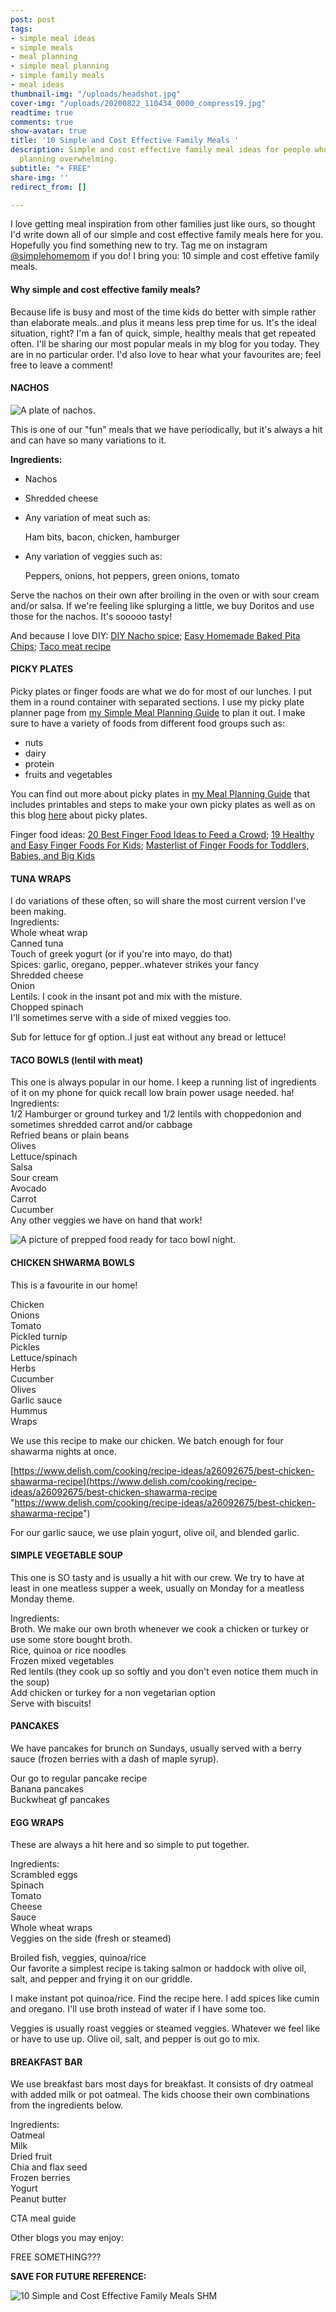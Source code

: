 ```yaml
---
post: post
tags:
- simple meal ideas
- simple meals
- meal planning
- simple meal planning
- simple family meals
- meal ideas
thumbnail-img: "/uploads/headshot.jpg"
cover-img: "/uploads/20200822_110434_0000_compress19.jpg"
readtime: true
comments: true
show-avatar: true
title: '10 Simple and Cost Effective Family Meals '
description: Simple and cost effective family meal ideas for people who find meal
  planning overwhelming.
subtitle: "+ FREE"
share-img: ''
redirect_from: []

---
```

I love getting meal inspiration from other families just like ours, so thought I'd write down all of our simple and cost effective family meals here for you. Hopefully you find something new to try. Tag me on instagram [@simplehomemom](www.instagram.com/simplehomemom) if you do! I bring you: 10 simple and cost effetive family meals.

#### Why simple and cost effective family meals?

Because life is busy and most of the time kids do better with simple rather than elaborate meals..and plus it means less prep time for us. It's the ideal situation, right? I'm a fan of quick, simple, healthy meals that get repeated often. I'll be sharing our most popular meals in my blog for you today. They are in no particular order. I'd also love to hear what your favourites are; feel free to leave a comment!

#### NACHOS

![A plate of nachos.](/uploads/nachos-shm.jpg "10 Simple and Cost Effective Family Meals Nachos SHM")

This is one of our "fun" meals that we have periodically, but it's always a hit and can have so many variations to it.

**Ingredients:**

* Nachos
* Shredded cheese
* Any variation of meat such as:

  Ham bits, bacon, chicken, hamburger
* Any variation of veggies such as:

  Peppers, onions, hot peppers, green onions, tomato

Serve the nachos on their own after broiling in the oven or with sour cream and/or salsa. If we're feeling like splurging a little, we buy Doritos and use those for the nachos. It's sooooo tasty!

And because I love DIY: [DIY Nacho spice](https://www.allrecipes.com/recipe/46653/taco-seasoning-i/); [Easy Homemade Baked Pita Chips](https://www.joyfulhealthyeats.com/homemade-baked-pita-chips/); [Taco meat recipe](https://amindfullmom.com/3-ingredient-taco-meat-and-4-ways-to-use-it/)

#### PICKY PLATES

Picky plates or finger foods are what we do for most of our lunches. I put them in a round container with separated sections. I use my picky plate planner page from [my Simple Meal Planning Guide](https://www.simplehomemom.com/the-simple-meal-planning-guide/) to plan it out. I make sure to have a variety of foods from different food groups such as:

* nuts
* dairy
* protein
* fruits and vegetables

You can find out more about picky plates in [my Meal Planning Guide](https://www.simplehomemom.com/the-simple-meal-planning-guide/) that includes printables and steps to make your own picky plates as well as on this blog [here](https://www.simplehomemom.com/how-to-make-lunches-painless-and-quick-with-picky-plates/) about picky plates.

Finger food ideas: [20 Best Finger Food Ideas to Feed a Crowd](https://www.thepioneerwoman.com/food-cooking/meals-menus/g38403459/finger-food-ideas/); [19 Healthy and Easy Finger Foods For Kids](https://www.momjunction.com/articles/delicious-finger-foods-for-your-kids-party_0075814/); [Masterlist of Finger Foods for Toddlers, Babies, and Big Kids](https://www.yummytoddlerfood.com/finger-foods/)

#### TUNA WRAPS

I do variations of these often, so will share the most current version I've been making.  
Ingredients:  
Whole wheat wrap  
Canned tuna  
Touch of greek yogurt (or if you're into mayo, do that)  
Spices: garlic, oregano, pepper..whatever strikes your fancy  
Shredded cheese  
Onion  
Lentils. I cook in the insant pot and mix with the misture.  
Chopped spinach  
I'll sometimes serve with a side of mixed veggies too.

Sub for lettuce for gf option..I just eat without any bread or lettuce!

#### TACO BOWLS (lentil with meat)

This one is always popular in our home. I keep a running list of ingredients of it on my phone for quick recall low brain power usage needed. ha!  
Ingredients:  
1/2 Hamburger or ground turkey and 1/2 lentils with choppedonion and sometimes shredded carrot and/or cabbage  
Refried beans or plain beans  
Olives  
Lettuce/spinach  
Salsa  
Sour cream  
Avocado  
Carrot  
Cucumber  
Any other veggies we have on hand that work!

![A picture of prepped food ready for taco bowl night.](/uploads/taco-bowl-night-shm.png "10 Simple and Cost Effective Family Meals SHM")

#### CHICKEN SHWARMA BOWLS

This is a favourite in our home!

Chicken  
Onions  
Tomato  
Pickled turnip  
Pickles  
Lettuce/spinach  
Herbs  
Cucumber  
Olives  
Garlic sauce  
Hummus  
Wraps

We use this recipe to make our chicken. We batch enough for four shawarma nights at once.

[https://www.delish.com/cooking/recipe-ideas/a26092675/best-chicken-shawarma-recipe](https://www.delish.com/cooking/recipe-ideas/a26092675/best-chicken-shawarma-recipe "https://www.delish.com/cooking/recipe-ideas/a26092675/best-chicken-shawarma-recipe")

For our garlic sauce, we use plain yogurt, olive oil, and blended garlic.

#### SIMPLE VEGETABLE SOUP

This one is SO tasty and is usually a hit with our crew. We try to have at least in one meatless supper a week, usually on Monday for a meatless Monday theme.

Ingredients:  
Broth. We make our own broth whenever we cook a chicken or turkey or use some store bought broth.  
Rice, quinoa or rice noodles  
Frozen mixed vegetables  
Red lentils (they cook up so softly and you don't even notice them much in the soup)  
Add chicken or turkey for a non vegetarian option  
Serve with biscuits!

#### PANCAKES

We have pancakes for brunch on Sundays, usually served with a berry sauce (frozen berries with a dash of maple syrup).

Our go to regular pancake recipe  
Banana pancakes  
Buckwheat gf pancakes

#### EGG WRAPS

These are always a hit here and so simple to put together.

Ingredients:  
Scrambled eggs  
Spinach  
Tomato  
Cheese  
Sauce  
Whole wheat wraps  
Veggies on the side (fresh or steamed)

Broiled fish, veggies, quinoa/rice  
Our favorite a simplest recipe is taking salmon or haddock with olive oil, salt, and pepper and frying it on our griddle.

I make instant pot quinoa/rice. Find the recipe here. I add spices like cumin and oregano. I'll use broth instead of water if I have some too.

Veggies is usually roast veggies or steamed veggies. Whatever we feel like or have to use up. Olive oil, salt, and pepper is out go to mix.

#### BREAKFAST BAR

We use breakfast bars most days for breakfast. It consists of dry oatmeal with added milk or pot oatmeal. The kids choose their own combinations from the ingredients below.

Ingredients:  
Oatmeal  
Milk  
Dried fruit  
Chia and flax seed  
Frozen berries  
Yogurt  
Peanut butter

CTA meal guide

Other blogs you may enjoy:

FREE SOMETHING???

**SAVE FOR FUTURE REFERENCE:**

![](/uploads/10-simple-and-cost-effective-family-meals-shm.jpg "10 Simple and Cost Effective Family Meals SHM")